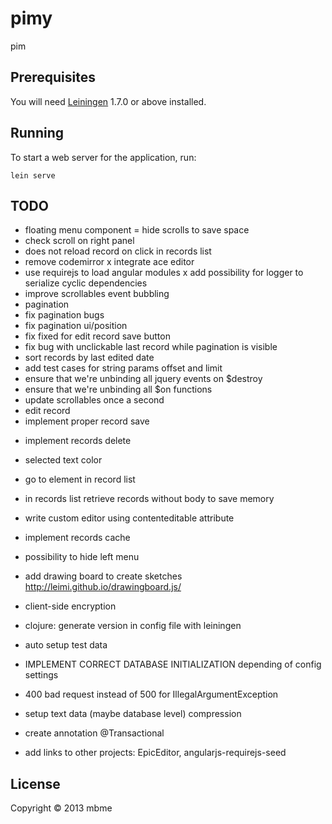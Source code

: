 # pimy

pim

## Prerequisites

You will need [Leiningen][1] 1.7.0 or above installed.

[1]: https://github.com/technomancy/leiningen

## Running

To start a web server for the application, run:

    lein serve

## TODO
+ floating menu component
= hide scrolls to save space
+ check scroll on right panel
+ does not reload record on click in records list
+ remove codemirror
x integrate ace editor
+ use requirejs to load angular modules
x add possibility for logger to serialize cyclic dependencies
+ improve scrollables event bubbling
+ pagination
+ fix pagination bugs
+ fix pagination ui/position
+ fix fixed for edit record save button
+ fix bug with unclickable last record while pagination is visible
+ sort records by last edited date
+ add test cases for string params offset and limit
+ ensure that we're unbinding all jquery events on $destroy
+ ensure that we're unbinding all $on functions
+ update scrollables once a second
+ edit record
+ implement proper record save

- implement records delete

- selected text color

- go to element in record list

- in records list retrieve records without body to save memory
- write custom editor using contenteditable attribute

- implement records cache
- possibility to hide left menu
- add drawing board to create sketches http://leimi.github.io/drawingboard.js/
- client-side encryption
- clojure: generate version in config file with leiningen
- auto setup test data
- IMPLEMENT CORRECT DATABASE INITIALIZATION depending of config settings
- 400 bad request instead of 500 for IllegalArgumentException
- setup text data (maybe database level) compression
- create annotation @Transactional


- add links to other projects: EpicEditor, angularjs-requirejs-seed

## License

Copyright © 2013 mbme

